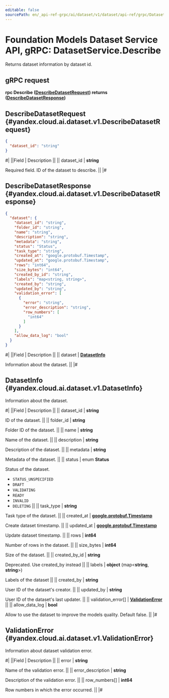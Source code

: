```yaml
---
editable: false
sourcePath: en/_api-ref-grpc/ai/dataset/v1/dataset/api-ref/grpc/Dataset/describe.md
---
```


# Foundation Models Dataset Service API, gRPC: DatasetService.Describe

Returns dataset information by dataset id.

## gRPC request

**rpc Describe ([DescribeDatasetRequest](#yandex.cloud.ai.dataset.v1.DescribeDatasetRequest)) returns ([DescribeDatasetResponse](#yandex.cloud.ai.dataset.v1.DescribeDatasetResponse))**

## DescribeDatasetRequest {#yandex.cloud.ai.dataset.v1.DescribeDatasetRequest}

```json
{
  "dataset_id": "string"
}
```

#|
||Field | Description ||
|| dataset_id | **string**

Required field. ID of the dataset to describe. ||
|#

## DescribeDatasetResponse {#yandex.cloud.ai.dataset.v1.DescribeDatasetResponse}

```json
{
  "dataset": {
    "dataset_id": "string",
    "folder_id": "string",
    "name": "string",
    "description": "string",
    "metadata": "string",
    "status": "Status",
    "task_type": "string",
    "created_at": "google.protobuf.Timestamp",
    "updated_at": "google.protobuf.Timestamp",
    "rows": "int64",
    "size_bytes": "int64",
    "created_by_id": "string",
    "labels": "map<string, string>",
    "created_by": "string",
    "updated_by": "string",
    "validation_error": [
      {
        "error": "string",
        "error_description": "string",
        "row_numbers": [
          "int64"
        ]
      }
    ],
    "allow_data_log": "bool"
  }
}
```

#|
||Field | Description ||
|| dataset | **[DatasetInfo](#yandex.cloud.ai.dataset.v1.DatasetInfo)**

Information about the dataset. ||
|#

## DatasetInfo {#yandex.cloud.ai.dataset.v1.DatasetInfo}

Information about the dataset.

#|
||Field | Description ||
|| dataset_id | **string**

ID of the dataset. ||
|| folder_id | **string**

Folder ID of the dataset. ||
|| name | **string**

Name of the dataset. ||
|| description | **string**

Description of the dataset. ||
|| metadata | **string**

Metadata of the dataset. ||
|| status | enum **Status**

Status of the dataset.

- `STATUS_UNSPECIFIED`
- `DRAFT`
- `VALIDATING`
- `READY`
- `INVALID`
- `DELETING` ||
|| task_type | **string**

Task type of the dataset. ||
|| created_at | **[google.protobuf.Timestamp](https://developers.google.com/protocol-buffers/docs/reference/google.protobuf#timestamp)**

Create dataset timestamp. ||
|| updated_at | **[google.protobuf.Timestamp](https://developers.google.com/protocol-buffers/docs/reference/google.protobuf#timestamp)**

Update dataset timestamp. ||
|| rows | **int64**

Number of rows in the dataset. ||
|| size_bytes | **int64**

Size of the dataset. ||
|| created_by_id | **string**

Deprecated. Use created_by instead ||
|| labels | **object** (map<**string**, **string**>)

Labels of the dataset ||
|| created_by | **string**

User ID of the dataset's creator. ||
|| updated_by | **string**

User ID of the dataset's last updater. ||
|| validation_error[] | **[ValidationError](#yandex.cloud.ai.dataset.v1.ValidationError)** ||
|| allow_data_log | **bool**

Allow to use the dataset to improve the models quality. Default false. ||
|#

## ValidationError {#yandex.cloud.ai.dataset.v1.ValidationError}

Information about dataset validation error.

#|
||Field | Description ||
|| error | **string**

Name of the validation error. ||
|| error_description | **string**

Description of the validation error. ||
|| row_numbers[] | **int64**

Row numbers in which the error occurred. ||
|#